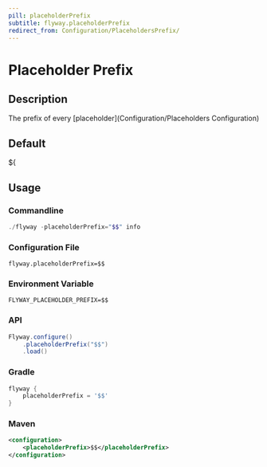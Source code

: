 ```yaml
---
pill: placeholderPrefix
subtitle: flyway.placeholderPrefix
redirect_from: Configuration/PlaceholdersPrefix/
---
```


# Placeholder Prefix

## Description
The prefix of every [placeholder](Configuration/Placeholders Configuration)

## Default
${

## Usage

### Commandline
```powershell
./flyway -placeholderPrefix="$$" info
```

### Configuration File
```properties
flyway.placeholderPrefix=$$
```

### Environment Variable
```properties
FLYWAY_PLACEHOLDER_PREFIX=$$
```

### API
```java
Flyway.configure()
    .placeholderPrefix("$$")
    .load()
```

### Gradle
```groovy
flyway {
    placeholderPrefix = '$$'
}
```

### Maven
```xml
<configuration>
    <placeholderPrefix>$$</placeholderPrefix>
</configuration>
```
